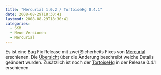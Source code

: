 ```yaml
---
title: "Mercurial 1.0.2 / TortoiseHg 0.4.1"
date: 2008-08-29T18:30:41
lastmod: 2008-08-29T18:30:41
categories:
  - SKM
  - Neue Versionen
  - Mercurial
---
```

Es ist eine Bug Fix Release mit zwei Sicherheits Fixes von <a href="http://www.selenic.com/mercurial/wiki/"  title="Mercurial">Mercurial</a> erschienen. Die <a href="http://www.selenic.com/mercurial/wiki/index.cgi/WhatsNew"  title="Whats New">Übersicht</a> über die Änderung beschreibt welche Details geändert wurden. Zusätzlich ist noch der <a href="http://tortoisehg.sourceforge.net/"  title="TortoiseHg">TortoiseHg</a> in der Release 0.4.1 erschienen.
